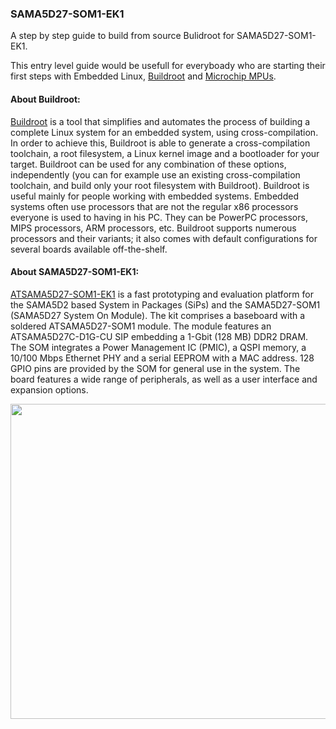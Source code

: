 ### SAMA5D27-SOM1-EK1

A step by step guide to build from source Bulidroot for SAMA5D27-SOM1-EK1. 

This entry level guide would be usefull for everyboady who are starting their first steps with Embedded Linux, [Buildroot](https://buildroot.org/) and [Microchip MPUs](https://www.microchip.com/design-centers/32-bit-mpus ).

#### About Buildroot:

[Buildroot](https://buildroot.org/downloads/manual/manual.html) is a tool that simplifies and automates the process of building a complete Linux system for an embedded system, using cross-compilation.
In order to achieve this, Buildroot is able to generate a cross-compilation toolchain, a root filesystem, a Linux kernel image and a bootloader for your target. Buildroot can be used for any combination of these options, independently (you can for example use an existing cross-compilation toolchain, and build only your root filesystem with Buildroot).
Buildroot is useful mainly for people working with embedded systems. Embedded systems often use processors that are not the regular x86 processors everyone is used to having in his PC. They can be PowerPC processors, MIPS processors, ARM processors, etc.
Buildroot supports numerous processors and their variants; it also comes with default configurations for several boards available off-the-shelf. 

#### About SAMA5D27-SOM1-EK1:

[ATSAMA5D27-SOM1-EK1](https://www.microchip.com/developmenttools/ProductDetails/atsama5d27-som1-ek1) is a fast prototyping and evaluation platform for the SAMA5D2 based System in Packages (SiPs) and the SAMA5D27-SOM1 (SAMA5D27 System On Module). The kit comprises a baseboard with a soldered ATSAMA5D27-SOM1 module. The module features an ATSAMA5D27C-D1G-CU SIP embedding a 1-Gbit (128 MB) DDR2 DRAM. The SOM integrates a Power Management IC (PMIC), a QSPI memory, a 10/100 Mbps Ethernet PHY and a serial EEPROM with a MAC address. 128 GPIO pins are provided by the SOM for general use in the system. The board features a wide range of peripherals, as well as a user interface and expansion options.

<p align="center">
  <img width="609" height="504" src="https://github.com/kamval/SAMA5D27-SOM1-EK1/blob/master/Documents/a5d27_som1_ek_board.png">
</p>
